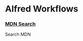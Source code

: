 # Alfred Workflows

### [MDN Search](https://github.com/harapeko/mdn-search/tree/master/mdn-searchh)

Search MDN 
